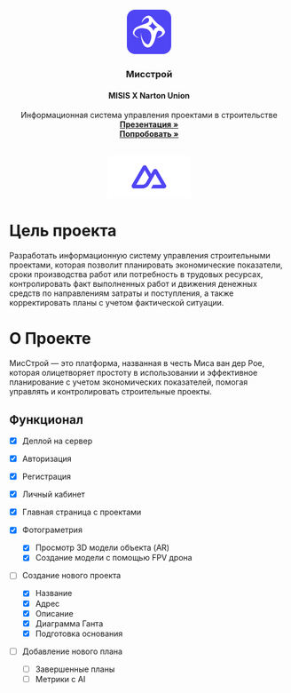 <br />
<div align="center">
    <img src="FIS Logo (1).svg" alt="Logo" width="80" height="80">

  <h3 align="center">Мисстрой</h3>
  <h4>MISIS X Narton Union</h4>
  <p align="center">
    Информационная система управления проектами в строительстве
    <br>
    <a href="https://drive.google.com/file/d/1Tx2Z2h_0RAesdNH7gr8cXL_F_0Zew2su/view?usp=drive_link"><strong>Презентация »</strong></a>
    <br />
    <a href="https://hackathon-narton-union.vercel.app/projects"><strong>Попробовать »</strong></a>
    <br />
    </p>
</div>

<br>


<div align="center">
    <img src="StackIcons/Nuxt.svg" alt="Stack" style="width: 150px; height: auto;">
</div>


# Цель проекта 
Разработать информационную систему управления строительными проектами, которая позволит планировать экономические показатели, сроки производства работ или потребность в трудовых ресурсах, контролировать факт выполненных работ и движения денежных средств по направлениям затраты и поступления, а также корректировать планы с учетом фактической ситуации.

# О Проекте
МисСтрой — это платформа, названная в честь Миса ван дер Рое, которая олицетворяет простоту в использовании и эффективное планирование с учетом экономических показателей, помогая управлять и контролировать строительные проекты.

## Функционал

- [x] Деплой на сервер
- [x] Авторизация
- [x] Регистрация
- [x] Личный кабинет
- [x] Главная страница с проектами 

- [x] Фотограметрия  
  - [x] Просмотр 3D модели объекта (AR)
  - [x] Создание модели с помощью FPV дрона 

- [ ] Создание нового проекта  
  - [x] Название
  - [x] Адрес 
  - [x] Описание 
  - [x] Диаграмма Ганта 
  - [x] Подготовка основания 
- [ ] Добавление нового плана
  - [ ] Завершенные планы 
  - [ ] Метрики с AI  
